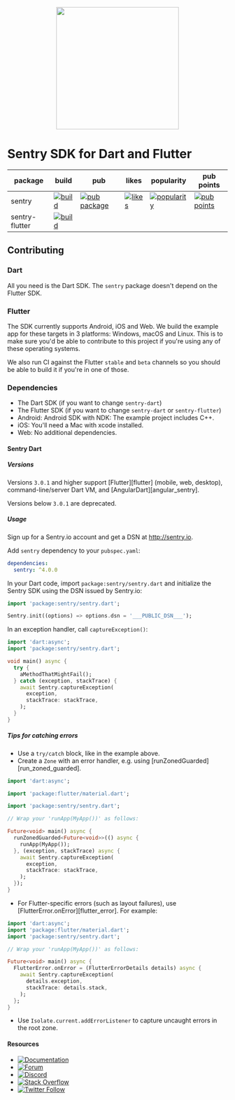 <p align="center">
  <a href="https://sentry.io" target="_blank" align="center">
    <img src="https://sentry-brand.storage.googleapis.com/sentry-logo-black.png" width="280">
  </a>
  <br />
</p>

Sentry SDK for Dart and Flutter
===========

| package | build | pub | likes | popularity | pub points |
| ------- | ------- | ------- | ------- | ------- | ------- |
| sentry | [![build](https://github.com/getsentry/sentry-dart/workflows/sentry-dart/badge.svg?branch=main)](https://github.com/getsentry/sentry-dart/actions?query=workflow%3Asentry-dart) | [![pub package](https://img.shields.io/pub/v/sentry.svg)](https://pub.dev/packages/sentry) | [![likes](https://badges.bar/sentry/likes)](https://pub.dev/packages/sentry/score) | [![popularity](https://badges.bar/sentry/popularity)](https://pub.dev/packages/sentry/score) | [![pub points](https://badges.bar/sentry/pub%20points)](https://pub.dev/packages/sentry/score)  
| sentry-flutter | [![build](https://github.com/getsentry/sentry-dart/workflows/sentry-flutter/badge.svg?branch=main)](https://github.com/getsentry/sentry-dart/actions?query=workflow%3Asentry-flutter) | | | |

## Contributing

### Dart

All you need is the Dart SDK. The `sentry` package doesn't depend on the Flutter SDK.

### Flutter

The SDK currently supports Android, iOS and Web. We build the example app for these targets in 3 platforms: Windows, macOS and Linux.
This is to make sure you'd be able to contribute to this project if you're using any of these operating systems.

We also run CI against the Flutter `stable` and `beta` channels so you should be able to build it if you're in one of those.

### Dependencies

* The Dart SDK (if you want to change `sentry-dart`)
* The Flutter SDK (if you want to change `sentry-dart` or `sentry-flutter`)
* Android: Android SDK with NDK: The example project includes C++.
* iOS: You'll need a Mac with xcode installed.
* Web: No additional dependencies.

#### Sentry Dart


##### Versions

Versions `3.0.1` and higher support [Flutter][flutter] (mobile, web, desktop),
command-line/server Dart VM, and [AngularDart][angular_sentry].

Versions below `3.0.1` are deprecated.

##### Usage

Sign up for a Sentry.io account and get a DSN at http://sentry.io.

Add `sentry` dependency to your `pubspec.yaml`:

```yaml
dependencies:
  sentry: ^4.0.0
```

In your Dart code, import `package:sentry/sentry.dart` and initialize the Sentry SDK using the DSN issued by Sentry.io:

```dart
import 'package:sentry/sentry.dart';

Sentry.init((options) => options.dsn = '___PUBLIC_DSN___');
```

In an exception handler, call `captureException()`:

```dart
import 'dart:async';
import 'package:sentry/sentry.dart';

void main() async {
  try {
    aMethodThatMightFail();
  } catch (exception, stackTrace) {
    await Sentry.captureException(
      exception,
      stackTrace: stackTrace,
    );
  }
}
```

##### Tips for catching errors

- Use a `try/catch` block, like in the example above.
- Create a `Zone` with an error handler, e.g. using [runZonedGuarded][run_zoned_guarded].

```dart
import 'dart:async';

import 'package:flutter/material.dart';

import 'package:sentry/sentry.dart';

// Wrap your 'runApp(MyApp())' as follows:

Future<void> main() async {
  runZonedGuarded<Future<void>>(() async {
    runApp(MyApp());
  }, (exception, stackTrace) async {
    await Sentry.captureException(
      exception,
      stackTrace: stackTrace,
    );
  });
}
```

- For Flutter-specific errors (such as layout failures), use [FlutterError.onError][flutter_error]. For example:

```dart
import 'dart:async';
import 'package:flutter/material.dart';
import 'package:sentry/sentry.dart';

// Wrap your 'runApp(MyApp())' as follows:

Future<void> main() async {
  FlutterError.onError = (FlutterErrorDetails details) async {
    await Sentry.captureException(
      details.exception,
      stackTrace: details.stack,
    );
  };
}
```
  
- Use `Isolate.current.addErrorListener` to capture uncaught errors
  in the root zone.

#### Resources

* [![Documentation](https://img.shields.io/badge/documentation-sentry.io-green.svg)](https://docs.sentry.io/platforms/flutter/)
* [![Forum](https://img.shields.io/badge/forum-sentry-green.svg)](https://forum.sentry.io/c/sdks)
* [![Discord](https://img.shields.io/discord/621778831602221064)](https://discord.gg/Ww9hbqr)
* [![Stack Overflow](https://img.shields.io/badge/stack%20overflow-sentry-green.svg)](https://stackoverflow.com/questions/tagged/sentry)
* [![Twitter Follow](https://img.shields.io/twitter/follow/getsentry?label=getsentry&style=social)](https://twitter.com/intent/follow?screen_name=getsentry)
